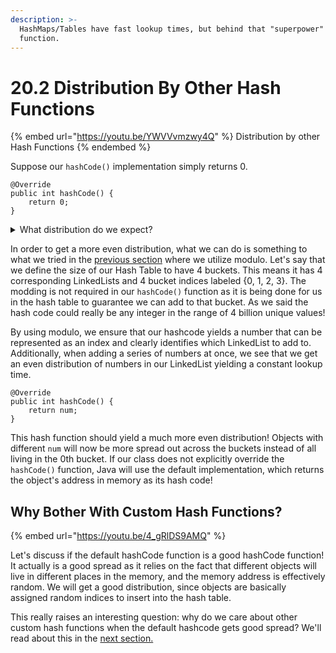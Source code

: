```yaml
---
description: >-
  HashMaps/Tables have fast lookup times, but behind that "superpower" is a hash
  function.
---
```


# 20.2 Distribution By Other Hash Functions

{% embed url="https://youtu.be/YWVVvmzwy4Q" %}
Distribution by other Hash Functions
{% endembed %}



Suppose our `hashCode()` implementation simply returns 0.

```
@Override
public int hashCode() {
    return 0;
}
```

<details>

<summary>What distribution do we expect?</summary>

We would expect all of the items in our Hash Table to be in bucket 0. As we discussed in the [previous section](20.1-hash-table-recap-default-hash-function.md), our Hash Table would place all elements in the 0th bucket because the hashCode tells it to. In the 0th bucket, there will be a LinkedList of all elements from the data yielding a very inefficient linear lookup time compared to the constant time we are expecting. No matter what key we provide, our hashCode always tells the HashMap to only add to the 0th bucket which is why we get this long LinkedList. So what do we do to make sure we get constant lookup time? We use a better hash function!

</details>

In order to get a more even distribution, what we can do is something to what we tried in the [previous section](20.1-hash-table-recap-default-hash-function.md) where we utilize modulo. Let's say that we define the size of our Hash Table to have 4 buckets. This means it has 4 corresponding LinkedLists and 4 bucket indices labeled {0, 1, 2, 3}. The modding is not required in our `hashCode()` function as it is being done for us in the hash table to guarantee we can add to that bucket. As we said the hash code could really be any integer in the range of 4 billion unique values!

By using modulo, we ensure that our hashcode yields a number that can be represented as an index and clearly identifies which LinkedList to add to. Additionally, when adding a series of numbers at once, we see that we get an even distribution of numbers in our LinkedList yielding a constant lookup time.

```
@Override
public int hashCode() {
    return num;
}
```

This hash function should yield a much more even distribution! Objects with different `num` will now be more spread out across the buckets instead of all living in the 0th bucket. If our class does not explicitly override the `hashCode()` function, Java will use the default implementation, which returns the object's address in memory as its hash code!



## Why Bother With Custom Hash Functions?

{% embed url="https://youtu.be/4_gRlDS9AMQ" %}

Let's discuss if the default hashCode function is a good hashCode function! It actually is a good spread as it relies on the fact that different objects will live in different places in the memory, and the memory address is effectively random. We will get a good distribution, since objects are basically assigned random indices to insert into the hash table.

This really raises an interesting question: why do we care about other custom hash functions when the default hashcode gets good spread? We'll read about this in the [next section.](20.3-contains-and-duplicate-items.md)&#x20;
